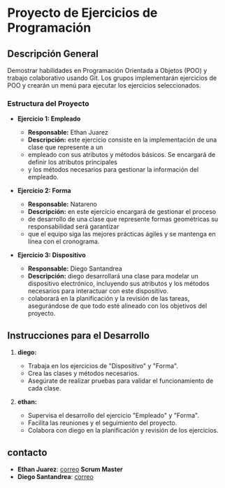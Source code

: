 # Proyecto de Ejercicios de Programación

## Descripción General
Demostrar habilidades en Programación Orientada a Objetos (POO) y trabajo colaborativo usando Git. Los
grupos implementarán ejercicios de POO y crearán un menú para ejecutar los ejercicios seleccionados.
### Estructura del Proyecto

- **Ejercicio 1: Empleado**
  - **Responsable:** Ethan Juarez 
  - **Descripción:** este ejercicio consiste en la implementación de una clase que represente a un
  - empleado con sus atributos y métodos básicos. Se encargará de definir los atributos principales
  - y los métodos necesarios para gestionar la información del empleado.

- **Ejercicio 2: Forma**
  - **Responsable:** Natareno
  - **Descripción:** en este ejercicio  encargará de gestionar el proceso
  -  de desarrollo de una clase que represente formas geométricas su responsabilidad será garantizar
  -   que el equipo siga las mejores prácticas ágiles y se mantenga en línea con el cronograma.

- **Ejercicio 3: Dispositivo**
  - **Responsable:** Diego Santandrea 
  - **Descripción:** diego desarrollará una clase para modelar un dispositivo electrónico, incluyendo sus atributos y los métodos necesarios para interactuar con este dispositivo.
  -  colaborará en la planificación y la revisión de las tareas, asegurándose de que todo esté alineado con los objetivos del proyecto.

## Instrucciones para el Desarrollo

1. **diego:**
   - Trabaja en los ejercicios de "Dispositivo" y "Forma".
   - Crea las clases y métodos necesarios.
   - Asegúrate de realizar pruebas para validar el funcionamiento de cada clase.

2. **ethan:**
   - Supervisa el desarrollo del ejercicio "Empleado" y "Forma".
   - Facilita las reuniones y el seguimiento del proyecto.
   - Colabora con diego en la planificación y revisión de los ejercicios.

## contacto

- **Ethan Juarez**: [correo](mailto:ejuarez-2020269@kinal.edu.gt) **Scrum Master**
- **Diego Santandrea**: [correo](mailto:dsantandrea-2021518@kinal.edu.gt)
